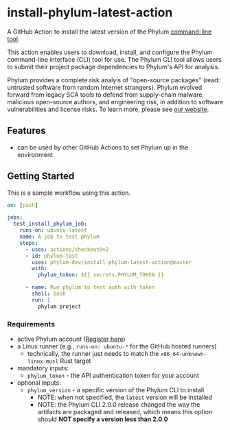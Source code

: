 # install-phylum-latest-action
A GitHub Action to install the latest version of the Phylum [command-line tool](https://github.com/phylum-dev/cli).

This action enables users to download, install, and configure the Phylum command-line interface (CLI) tool for use.
The Phylum CLI tool allows users to submit their project package dependencies to Phylum's API for analysis.

Phylum provides a complete risk analyis of "open-source packages" (read: untrusted software from random Internet
strangers). Phylum evolved forward from legacy SCA tools to defend from supply-chain malware, malicious open-source
authors, and engineering risk, in addition to software vulnerabilities and license risks. To learn more, please see
[our website](https://phylum.io).

## Features
- can be used by other GitHub Actions to set Phylum up in the environment

## Getting Started
This is a sample workflow using this action.

```yaml
on: [push]

jobs:
  test_install_phylum_job:
    runs-on: ubuntu-latest
    name: A job to test phylum
    steps:
      - uses: actions/checkout@v2
      - id: phylum-test
        uses: phylum-dev/install-phylum-latest-action@master
        with:
          phylum_token: ${{ secrets.PHYLUM_TOKEN }}

      - name: Run phylum to test auth with token
        shell: bash
        run: |
          phylum project
```

### Requirements
- active Phylum account ([Register here](https://app.phylum.io/auth/registration))
- a Linux runner (e.g., `runs-on: ubuntu-*` for the GitHub hosted runners)
  - technically, the runner just needs to match the `x86_64-unknown-linux-musl` Rust target
- mandatory inputs:
  - `phylum_token` - the API authentication token for your account
- optional inputs:
  - `phylum_version` - a specific version of the Phylum CLI to install
    - NOTE: when not specified, the `latest` version will be installed
    - NOTE: the Phylum CLI 2.0.0 release changed the way the artifacts are packaged and released, which means this
            option should **NOT specify a version less than 2.0.0**
